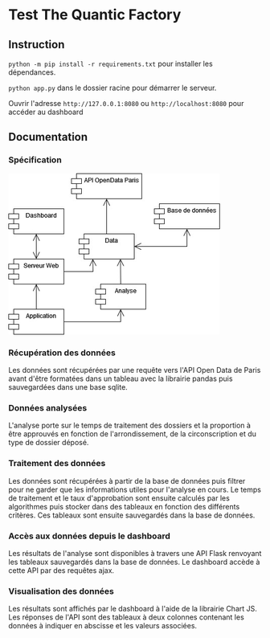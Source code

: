 # Test The Quantic Factory

## Instruction

`python -m pip install -r requirements.txt` pour installer les dépendances.

`python app.py` dans le dossier racine pour démarrer le serveur.

Ouvrir l'adresse `http://127.0.0.1:8080` ou `http://localhost:8080` pour accéder au dashboard

## Documentation

### Spécification

![spécification](img/specification.jpg)

### Récupération des données

Les données sont récupérées par une requête vers l'API Open Data de Paris avant d'être formatées dans un tableau avec la librairie pandas puis sauvegardées dans une base sqlite.

### Données analysées

L'analyse porte sur le temps de traitement des dossiers et la proportion à être approuvés en fonction de l'arrondissement, de la circonscription et du type de dossier déposé.

### Traitement des données

Les données sont récupérées à partir de la base de données puis filtrer pour ne garder que les informations utiles pour l'analyse en cours. Le temps de traitement et le taux d'approbation sont ensuite calculés par les algorithmes puis stocker dans des tableaux en fonction des différents critères. 
Ces tableaux sont ensuite sauvegardés dans la base de données.

### Accès aux données depuis le dashboard

Les résultats de l'analyse sont disponibles à travers une API Flask renvoyant les tableaux sauvegardés dans la base de données. Le dashboard accède à cette API par des requêtes ajax.

### Visualisation des données

Les résultats sont affichés par le dashboard à l'aide de la librairie Chart JS. Les réponses de l'API sont des tableaux à deux colonnes contenant les données à indiquer en abscisse et les valeurs associées.


